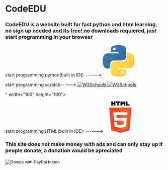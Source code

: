 # CodeEDU
<html>
<body background="depositphotos_52533505-stock-illustration-neutral-background.jpg">
</body>
</html>
<html>
  <h3>CodeEDU is a website built for fast python and html learning, no sign up needed and its free! no downloads requiered, just start programming in your browser</h3>
</html>
<html>
<body>

<p>
start programming python(built in IDE: -----><a href="https://pycommunity30.github.io/codeedupython/">
<img border="0" alt="W3Schools" src="pythonimage.jpg" width="100" height="100">
</a>
</p>

</body>
</html>
<html>
<p>
start programming scratch-----><a href="https://pycommunity30.github.io/codeedupython/">
<img border="0" alt="W3Schools" src="<p>
start programming python(built in IDE: -----><a href="https://pycommunity30.github.io/codeedupython/">
<img border="0" alt="W3Schools" src=":0bdbd10ab2fa7096299f7c78e1ac55f5.png" width="100" height="100">
</a>
</p>" width="100" height="100">
</a>
</p>
</html>
<html>
<body>

<p>
 start programming HTML(built in IDE): ------> <a href="https://www.w3schools.com">
<img border="0" alt="W3Schools" src="htmlimage.png" width="100" height="100">
</a>
</p>

</body>
</html>
<h3>This site does not make money with ads and can only stay up if people donate, a donation would be apreciated</h3>
<form action="https://www.paypal.com/donate" method="post" target="_top">
  <input type="hidden" name="cmd" value="_donations" />
  <input type="hidden" name="business" value="llamanado@gmail.com" />
  <input type="hidden" name="currency_code" value="CAD" />
  <input type="image" src="https://www.paypalobjects.com/en_US/i/btn/btn_donateCC_LG.gif" border="0" name="submit" title="PayPal - The safer, easier way to pay online!"  alt="Donate with PayPal button" />
  <img alt="" border="0" src="https://www.paypal.com/en_CA/i/scr/pixel.gif" width="3" height="3" />
  </form>
